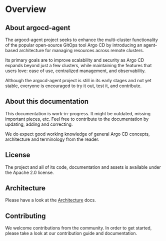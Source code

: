 # Overview

## About argocd-agent

The argocd-agent project seeks to enhance the multi-cluster functionality of the popular open-source GitOps tool Argo CD by introducing an agent-based architecture for managing resources across remote clusters.

Its primary goals are to improve scalability and security as Argo CD expands beyond just a few clusters, while maintaining the features that users love: ease of use, centralized management, and observability.

Although the argocd-agent project is still in its early stages and not yet stable, everyone is encouraged to try it out, test it, and contribute.

## About this documentation

This documentation is work-in-progress. It might be outdated, missing important pieces, etc. Feel free to contribute to the documentation by updating, adding and correcting.

We do expect good working knowledge of general Argo CD concepts, architecture and terminology from the reader.

## License

The project and all of its code, documentation and assets is available under the Apache 2.0 license.

## Architecture

Please have a look at the [Architecture](./concepts/architecture.md) docs.

## Contributing

We welcome contributions from the community. In order to get started, please take a look at our contribution guide and documentation.